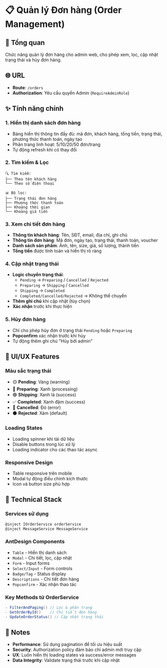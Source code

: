 # 📋 Quản lý Đơn hàng (Order Management)

## 🎯 Tổng quan
Chức năng quản lý đơn hàng cho admin web, cho phép xem, lọc, cập nhật trạng thái và hủy đơn hàng.

## 🌐 URL
- **Route**: `/orders`
- **Authorization**: Yêu cầu quyền Admin (`RequireAdminRole`)

## ✨ Tính năng chính

### 1. **Hiển thị danh sách đơn hàng**
- Bảng hiển thị thông tin đầy đủ: mã đơn, khách hàng, tổng tiền, trạng thái, phương thức thanh toán, ngày tạo
- Phân trang linh hoạt: 5/10/20/50 đơn/trang
- Tự động refresh khi có thay đổi

### 2. **Tìm kiếm & Lọc**
```
🔍 Tìm kiếm:
├── Theo tên khách hàng
└── Theo số điện thoại

📊 Bộ lọc:
├── Trạng thái đơn hàng
├── Phương thức thanh toán
├── Khoảng thời gian
└── Khoảng giá tiền
```

### 3. **Xem chi tiết đơn hàng**
- **Thông tin khách hàng**: Tên, SĐT, email, địa chỉ, ghi chú
- **Thông tin đơn hàng**: Mã đơn, ngày tạo, trạng thái, thanh toán, voucher
- **Danh sách sản phẩm**: Ảnh, tên, size, giá, số lượng, thành tiền
- **Tổng tiền** được tính toán và hiển thị rõ ràng

### 4. **Cập nhật trạng thái**
- **Logic chuyển trạng thái**:
  - `Pending` → `Preparing` / `Cancelled` / `Rejected`
  - `Preparing` → `Shipping` / `Cancelled`
  - `Shipping` → `Completed`
  - `Completed/Cancelled/Rejected` → Không thể chuyển
- **Thêm ghi chú** khi cập nhật (tùy chọn)
- **Xác nhận** trước khi thực hiện

### 5. **Hủy đơn hàng**
- Chỉ cho phép hủy đơn ở trạng thái `Pending` hoặc `Preparing`
- **Popconfirm** xác nhận trước khi hủy
- Tự động thêm ghi chú "Hủy bởi admin"

## 🎨 UI/UX Features

### **Màu sắc trạng thái**
- 🟡 **Pending**: Vàng (warning)
- 🔵 **Preparing**: Xanh (processing)
- 🟢 **Shipping**: Xanh lá (success)
- ✅ **Completed**: Xanh đậm (success)
- 🔴 **Cancelled**: Đỏ (error)
- ⚫ **Rejected**: Xám (default)

### **Loading States**
- Loading spinner khi tải dữ liệu
- Disable buttons trong lúc xử lý
- Loading indicator cho các thao tác async

### **Responsive Design**
- Table responsive trên mobile
- Modal tự động điều chỉnh kích thước
- Icon và button size phù hợp

## 🔧 Technical Stack

### **Services sử dụng**
```csharp
@inject IOrderService orderService
@inject MessageService MessageService
```

### **AntDesign Components**
- `Table` - Hiển thị danh sách
- `Modal` - Chi tiết, lọc, cập nhật
- `Form` - Input forms
- `Select/Input` - Form controls
- `Badge/Tag` - Status display
- `Descriptions` - Chi tiết đơn hàng
- `Popconfirm` - Xác nhận thao tác

### **Key Methods từ OrderService**
```csharp
- FilterAndPaging() // Lọc & phân trang
- GetOrderById()    // Chi tiết đơn hàng
- UpdateOrderStatus() // Cập nhật trạng thái
```

## 📝 Notes
- **Performance**: Sử dụng pagination để tối ưu hiệu suất
- **Security**: Authorization policy đảm bảo chỉ admin mới truy cập
- **UX**: Luôn hiển thị loading states và success/error messages
- **Data Integrity**: Validate trạng thái trước khi cập nhật 